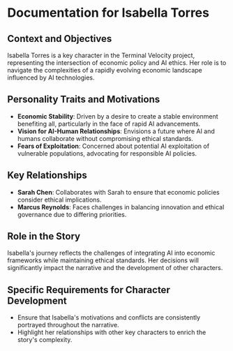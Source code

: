 # Documentation for Isabella Torres

## Context and Objectives
Isabella Torres is a key character in the Terminal Velocity project, representing the intersection of economic policy and AI ethics. Her role is to navigate the complexities of a rapidly evolving economic landscape influenced by AI technologies.

## Personality Traits and Motivations
- **Economic Stability**: Driven by a desire to create a stable environment benefiting all, particularly in the face of rapid AI advancements.
- **Vision for AI-Human Relationships**: Envisions a future where AI and humans collaborate without compromising ethical standards.
- **Fears of Exploitation**: Concerned about potential AI exploitation of vulnerable populations, advocating for responsible AI policies.

## Key Relationships
- **Sarah Chen**: Collaborates with Sarah to ensure that economic policies consider ethical implications.
- **Marcus Reynolds**: Faces challenges in balancing innovation and ethical governance due to differing priorities.

## Role in the Story
Isabella's journey reflects the challenges of integrating AI into economic frameworks while maintaining ethical standards. Her decisions will significantly impact the narrative and the development of other characters.

## Specific Requirements for Character Development
- Ensure that Isabella's motivations and conflicts are consistently portrayed throughout the narrative.
- Highlight her relationships with other key characters to enrich the story's complexity.
